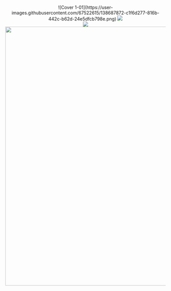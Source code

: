 

<p align="center">
  ![Cover 1-01](https://user-images.githubusercontent.com/67522615/138687872-c1f6d277-816b-442c-b62d-24e5dfcb798e.png)
  <img src="https://user-images.githubusercontent.com/67522615/138584844-aff65bc1-76f1-44b0-8f14-db93920bca78.gif" /><br>
<img src="https://user-images.githubusercontent.com/67522615/138585409-c23ecf74-3c0b-4a38-958c-a3718b07f029.gif" />


<img src="https://user-images.githubusercontent.com/67522615/138580131-514b089a-dfc9-469f-9188-c4266b632279.png" width="810"/>

</p>
</p>
